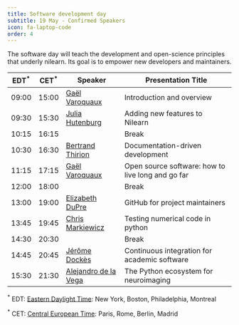 ```yaml
---
title: Software development day 
subtitle: 19 May - Confirmed Speakers
icon: fa-laptop-code
order: 4
---
```


The software day will teach the development and open-science principles
that underly nilearn. Its goal is to empower new developers and
maintainers.

EDT<sup>&#42;</sup> | CET<sup>&#42;</sup> | Speaker | Presentation Title
----|-----|---------|-------------------
09:00 | 15:00 | [Gaël Varoquaux](http://gael-varoquaux.info/) | Introduction and overview
09:30 | 15:30 |  [Julia Hutenburg](https://github.com/juhuntenburg) | Adding new features to Nilearn
10:15 | 16:15 |  | Break
10:30 | 16:30 |  [Bertrand Thirion](https://team.inria.fr/parietal/team-members/bertrand-thirions-page/) | Documentation-driven development
11:15 | 17:15 |  [Gaël Varoquaux](http://gael-varoquaux.info/) | Open source software: how to live long and go far
12:00 | 18:00 |  | Break
13:00 | 19:00 |  [Elizabeth DuPre](https://elizabeth-dupre.com) | GitHub for project maintainers
13:45 | 19:45 |  [Chris Markiewicz](http://reproducibility.stanford.edu/team/chris-markiewicz/)  | Testing numerical code in python
14:30 | 20:30 |  | Break
14:45 | 20:45 |  [Jérôme Dockès](https://jeromedockes.github.io/) | Continuous integration for academic software
15:30 | 21:30 |  [Alejandro de la Vega](https://adelavega.github.io/)  | The Python ecosystem for neuroimaging

<sup>&#42;</sup> EDT: [Eastern Daylight Time](https://time.is/EDT): New
York, Boston, Philadelphia, Montreal

<sup>&#42;</sup> CET: [Central European Time](https://time.is/CET): Paris, Rome, Berlin,
Madrid

